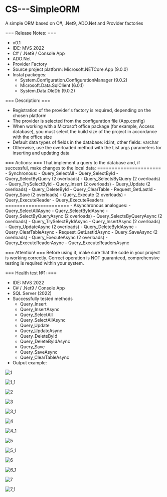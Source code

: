 # CS---SimpleORM
A simple ORM based on C#, .Net9, ADO.Net and Provider factories

=== Release Notes: ===
- v0.1
- IDE: MVS 2022
- C# / .Net9 / Console App
- ADO.Net
- Provider Factory
- Source project platform: Microsoft.NETCore.App (9.0.0)
- Instal packeges:
  * System.Configuration.ConfigurationManager (9.0.2)
  * Microsoft.Data.SqlClient (6.0.1)
  * System.Data.OleDb (9.0.2)

=== Description: ===
- Registration of the provider's factory is required, depending on the chosen platform
- The provider is selected from the configuration file (App.config)
- When working with a Microsoft office package (for example, Access database), you must select the build size of the project in accordance with the office size
- Default data types of fields in the database: id:int, other fields: varchar
- Otherwise, use the overloaded method with the List<DbParametr> args parameters for inserting and updating data

===  Actions: ===
That implement a query to the database and, if successful, make changes to the local data:
    ======================
    - Synchronous:
    - Query_SelectAll
    - Query_SelectById
    - Query_SelectByQuery (2 overloads)
    - Query_SelectsByQuery (2 overloads)
    - Query_TrySelectById
    - Query_Insert (2 overloads)
    - Query_Update (2 overloads)
    - Query_DeleteById
    - Query_ClearTable
    - Request_GetLastId
    - Query_Save (2 overloads)
    - Query_Execute (2 overloads)
    - Query_ExecuteReader
    - Query_ExecuteReaders
      ======================
    - Asynchronous analogues:
    - Query_SelectAllAsync
    - Query_SelectByIdAsync
    - Query_SelectByQueryAsync (2 overloads)
    - Query_SelectsByQueryAsync (2 overloads)
    - Query_TrySelectByIdAsync
    - Query_InsertAsync (2 overloads)
    - Query_UpdateAsync (2 overloads)
    - Query_DeleteByIdAsync
    - Query_ClearTableAsync
    - Request_GetLastIdAsync
    - Query_SaveAsync (2 overloads)
    - Query_ExecuteAsync (2 overloads)
    - Query_ExecuteReaderAsync
    - Query_ExecuteReadersAsync

=== Attention! ===
Before using it, make sure that the code in your project is working correctly. Correct operation is NOT guaranteed, comprehensive testing is required within your system.

=== Health test №1: ===
- IDE: MVS 2022
- C# / .Net9 / Console App
- SQL Server (2022)
- Successfully tested methods
  - Query_Insert
  - Query_InsertAsync
  - Query_SelectAll
  - Query_SelectAllAsync
  - Query_Update
  - Query_UpdateAsync
  - Query_DeleteById
  - Query_DeleteByIdAsync
  - Query_Save
  - Query_SaveAsync
  - Query_ClearTableAsync
 - Output example:

![1](https://github.com/user-attachments/assets/bcc598f7-0fe8-413f-8da3-dedd96e1593d)

![1_1](https://github.com/user-attachments/assets/a1d49c8a-a2fb-40b1-95ff-75a009997ebf)

![2](https://github.com/user-attachments/assets/59a01924-ef07-4893-9814-de745d932c11)
   
![3](https://github.com/user-attachments/assets/785c2bca-3d0d-4970-8ae5-c206af7ada74)

![3_1](https://github.com/user-attachments/assets/e4a94e35-c7ab-4c3f-b5ff-509be4975af6)

![4](https://github.com/user-attachments/assets/1836eb39-e95c-44e4-98e1-2d50025a1f8a)

![4_1](https://github.com/user-attachments/assets/4a15c50a-0858-416f-87ff-d0a0a2709e2f)

![5](https://github.com/user-attachments/assets/2bbeb5f2-f2e1-409b-89c0-ade29cf2d8a0)

![5_1](https://github.com/user-attachments/assets/e499d78b-ce1c-400d-badc-d3b9cdc66bd3)

![6](https://github.com/user-attachments/assets/1f7db1bc-b35a-4682-9c62-d03ab76f06de)

![6_1](https://github.com/user-attachments/assets/8852899e-999c-4e62-ba03-88cdd4e410c7)

![7](https://github.com/user-attachments/assets/3c80562c-9437-47ec-a99e-45972ef08b67)

![7_1](https://github.com/user-attachments/assets/10e27a15-6d82-4e2a-b800-0883056d35d6)

